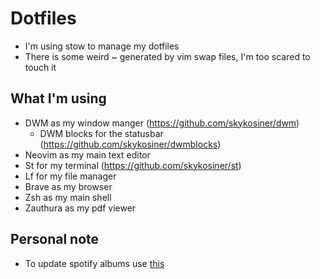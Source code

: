 # Dotfiles
* I'm using stow to manage my dotfiles
* There is some weird ~ generated by vim swap files, I'm too scared to touch it

## What I'm using
* DWM as my window manger (https://github.com/skykosiner/dwm)
    * DWM blocks for the statusbar (https://github.com/skykosiner/dwmblocks)
* Neovim as my main text editor
* St for my terminal (https://github.com/skykosiner/st)
* Lf for my file manager
* Brave as my browser
* Zsh as my main shell
* Zauthura as my pdf viewer

## Personal note
* To update spotify albums use [this](https://developer.spotify.com/web*api/console/get*current*user*saved*albums/)

